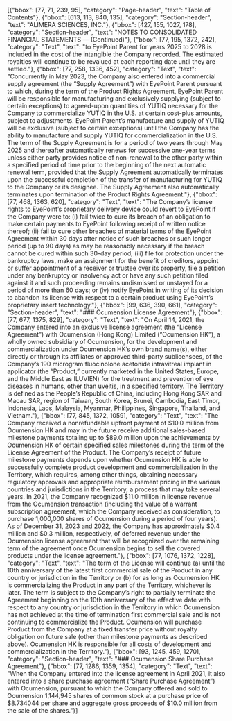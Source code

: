 [{"bbox": [77, 71, 239, 95], "category": "Page-header", "text": "Table of Contents"}, {"bbox": [613, 113, 840, 135], "category": "Section-header", "text": "ALIMERA SCIENCES, INC."}, {"bbox": [427, 155, 1027, 178], "category": "Section-header", "text": "NOTES TO CONSOLIDATED FINANCIAL STATEMENTS — (Continued)"}, {"bbox": [77, 195, 1372, 242], "category": "Text", "text": "to EyePoint Parent for years 2025 to 2028 is included in the cost of the intangible the Company recorded. The estimated royalties will continue to be revalued at each reporting date until they are settled."}, {"bbox": [77, 258, 1336, 452], "category": "Text", "text": "Concurrently in May 2023, the Company also entered into a commercial supply agreement (the “Supply Agreement”) with EyePoint Parent pursuant to which, during the term of the Product Rights Agreement, EyePoint Parent will be responsible for manufacturing and exclusively supplying (subject to certain exceptions) to agreed-upon quantities of YUTIQ necessary for the Company to commercialize YUTIQ in the U.S. at certain cost-plus amounts, subject to adjustments. EyePoint Parent’s manufacture and supply of YUTIQ will be exclusive (subject to certain exceptions) until the Company has the ability to manufacture and supply YUTIQ for commercialization in the U.S. The term of the Supply Agreement is for a period of two years through May 2025 and thereafter automatically renews for successive one-year terms unless either party provides notice of non-renewal to the other party within a specified period of time prior to the beginning of the next automatic renewal term, provided that the Supply Agreement automatically terminates upon the successful completion of the transfer of manufacturing for YUTIQ to the Company or its designee. The Supply Agreement also automatically terminates upon termination of the Product Rights Agreement."}, {"bbox": [77, 468, 1363, 620], "category": "Text", "text": "The Company’s license rights to EyePoint’s proprietary delivery device could revert to EyePoint if the Company were to: (i) fail twice to cure its breach of an obligation to make certain payments to EyePoint following receipt of written notice thereof; (ii) fail to cure other breaches of material terms of the EyePoint Agreement within 30 days after notice of such breaches or such longer period (up to 90 days) as may be reasonably necessary if the breach cannot be cured within such 30-day period; (iii) file for protection under the bankruptcy laws, make an assignment for the benefit of creditors, appoint or suffer appointment of a receiver or trustee over its property, file a petition under any bankruptcy or insolvency act or have any such petition filed against it and such proceeding remains undismissed or unstayed for a period of more than 60 days; or (iv) notify EyePoint in writing of its decision to abandon its license with respect to a certain product using EyePoint’s proprietary insert technology."}, {"bbox": [99, 636, 390, 661], "category": "Section-header", "text": "### Ocumension License Agreement"}, {"bbox": [77, 677, 1375, 829], "category": "Text", "text": "On April 14, 2021, the Company entered into an exclusive license agreement (the “License Agreement”) with Ocumension (Hong Kong) Limited (“Ocumension HK”), a wholly owned subsidiary of Ocumension, for the development and commercialization under Ocumension HK’s own brand name(s), either directly or through its affiliates or approved third-party sublicensees, of the Company’s 190 microgram fluocinolone acetonide intravitreal implant in applicator (the “Product,” currently marketed in the United States, Europe, and the Middle East as ILUVIEN) for the treatment and prevention of eye diseases in humans, other than uveitis, in a specified territory. The Territory is defined as the People’s Republic of China, including Hong Kong SAR and Macau SAR, region of Taiwan, South Korea, Brunei, Cambodia, East Timor, Indonesia, Laos, Malaysia, Myanmar, Philippines, Singapore, Thailand, and Vietnam."}, {"bbox": [77, 845, 1372, 1059], "category": "Text", "text": "The Company received a nonrefundable upfront payment of $10.0 million from Ocumension HK and may in the future receive additional sales-based milestone payments totaling up to $89.0 million upon the achievements by Ocumension HK of certain specified sales milestones during the term of the License Agreement of the Product. The Company’s receipt of future milestone payments depends upon whether Ocumension HK is able to successfully complete product development and commercialization in the Territory, which requires, among other things, obtaining necessary regulatory approvals and appropriate reimbursement pricing in the various countries and jurisdictions in the Territory, a process that may take several years. In 2021, the Company recognized $11.0 million in license revenue from the Ocumension transaction (including the value of a warrant subscription agreement, which the Company received as consideration, to purchase 1,000,000 shares of Ocumension during a period of four years). As of December 31, 2023 and 2022, the Company has approximately $0.4 million and $0.3 million, respectively, of deferred revenue under the Ocumension license agreement that will be recognized over the remaining term of the agreement once Ocumension begins to sell the covered products under the license agreement."}, {"bbox": [77, 1076, 1372, 1228], "category": "Text", "text": "The term of the License will continue (a) until the 10th anniversary of the latest first commercial sale of the Product in any country or jurisdiction in the Territory or (b) for as long as Ocumension HK is commercializing the Product in any part of the Territory, whichever is later. The term is subject to the Company’s right to partially terminate the Agreement beginning on the 10th anniversary of the effective date with respect to any country or jurisdiction in the Territory in which Ocumension has not achieved at the time of termination first commercial sale and is not continuing to commercialize the Product. Ocumension will purchase Product from the Company at a fixed transfer price without royalty obligation on future sale (other than milestone payments as described above). Ocumension HK is responsible for all costs of development and commercialization in the Territory."}, {"bbox": [93, 1245, 459, 1270], "category": "Section-header", "text": "### Ocumension Share Purchase Agreement"}, {"bbox": [77, 1286, 1359, 1354], "category": "Text", "text": "When the Company entered into the license agreement in April 2021, it also entered into a share purchase agreement (“Share Purchase Agreement”) with Ocumension, pursuant to which the Company offered and sold to Ocumension 1,144,945 shares of common stock at a purchase price of $8.734044 per share and aggregate gross proceeds of $10.0 million from the sale of the shares."}]